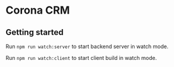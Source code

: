 # Corona CRM

## Getting started

Run `npm run watch:server` to start backend server in watch mode.

Run `npm run watch:client` to start client build in watch mode.

